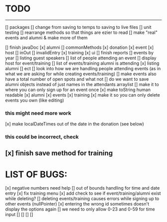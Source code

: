 # TODO
---
[] packages
[] change from saving to temps to saving to live files
[] unit testing
[] rearrange methods so that things are ezier to read
[] make "real" events and alumni & make more of them 

[] finish javaDoc
    [x] alumni
    [] commonMethods
    [x] donation
    [x] event
    [x] host
    [] inOut
    [] invalidEntry
    [x] training
    [x] ui
[] finish reports
    [] events by year
    [] listing guest speakers
    [] list of people attending an event
    [] display host for event/training
    [] list of events/training alumni is attending
    [x] listing alumni
    [] ect
[] look into how we are handling people attending events (as in what we are asking for while creating events/training)
    [] make events also have a total number of open spots and what not
    [] do we want to save alumni objects instead of just names in the attendants arraylist
    [] make it to where you can only sign up for an event once
[x] make toString human readable
    [x] alumni
    [x] events
    [x] training
[x] make it so you can only delete events you own (like editing)

### this might need more work
[x] make localDateTimes out of the date in the donation (see below)
### this could be incorrect, check
[x] finish save method for training
---
# LIST OF BUGS:
[x] negative numbers need help
[] out of bounds handling for time and date entry 
[x] fix training menu
[x] add check to see if event/training/alumni exist while deleting?
[] deleting events/training causes errors while signing up to other events (nullPointer)
[x] entering the wrong id sometimes doesn't display the options again
[] we need to only allow 0-23 and 0-59 for time input
[]
[]
[]
[]